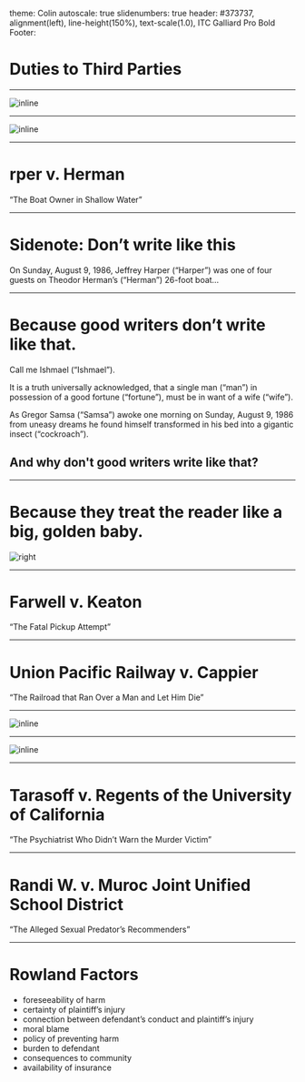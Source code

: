 theme: Colin
autoscale: true
slidenumbers: true
header: #373737, alignment(left), line-height(150%), text-scale(1.0), ITC Galliard Pro Bold
Footer:

# Duties to Third Parties

---

![inline](/Users/colindoyle/Documents/Loyola/Torts/2023_2024/torts-slides-2023/old/images/duty-2.jpg)

---

![inline](/Users/colindoyle/Documents/Loyola/Torts/2023_2024/torts-slides-2023/old/images/duty-3.jpg)

---

# rper v. Herman

“The Boat Owner in Shallow Water”

---

# Sidenote: Don’t write like this

On Sunday, August 9, 1986, Jeffrey Harper (“Harper”) was one of four guests on Theodor Herman’s (“Herman”) 26-foot boat…

---

# Because good writers don’t write like that.

Call me Ishmael (“Ishmael”).

It is a truth universally acknowledged, that a single man (“man”) in possession of a good fortune (“fortune”), must be in want of a wife (“wife”).

As Gregor Samsa (“Samsa”) awoke one morning on Sunday, August 9, 1986 from uneasy dreams he found himself transformed in his bed into a gigantic insect (“cockroach”).



## And why don't good writers write like that?

---

# Because they treat the reader like a big, golden baby.

![right](/Users/colindoyle/Documents/Loyola/Torts/2023_2024/torts-slides-2023/old/images/IMG_5099.jpeg)

---

# Farwell v. Keaton

“The Fatal Pickup Attempt”

---

# Union Pacific Railway v. Cappier

“The Railroad that Ran Over a Man and Let Him Die”

---

![inline](images/duty-4.jpg)

---

![inline](images/duty-5.jpg)

---

# Tarasoff v. Regents of the University of California

“The Psychiatrist Who Didn’t Warn the Murder Victim”

---

# Randi W. v. Muroc Joint Unified School District

“The Alleged Sexual Predator’s Recommenders”

---


# Rowland Factors

- foreseeability of harm
- certainty of plaintiff’s injury
- connection between defendant’s conduct and plaintiff’s injury
- moral blame
- policy of preventing harm
- burden to defendant
- consequences to community
- availability of insurance